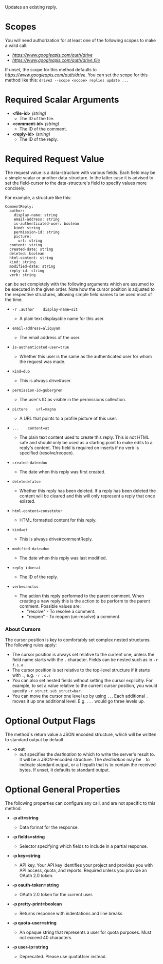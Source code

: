 Updates an existing reply.
# Scopes

You will need authorization for at least one of the following scopes to make a valid call:

* *https://www.googleapis.com/auth/drive*
* *https://www.googleapis.com/auth/drive.file*

If unset, the scope for this method defaults to *https://www.googleapis.com/auth/drive*.
You can set the scope for this method like this: `drive2 --scope <scope> replies update ...`
# Required Scalar Arguments
* **&lt;file-id&gt;** *(string)*
    - The ID of the file.
* **&lt;comment-id&gt;** *(string)*
    - The ID of the comment.
* **&lt;reply-id&gt;** *(string)*
    - The ID of the reply.
# Required Request Value

The request value is a data-structure with various fields. Each field may be a simple scalar or another data-structure.
In the latter case it is advised to set the field-cursor to the data-structure's field to specify values more concisely.

For example, a structure like this:
```
CommentReply:
  author:
    display-name: string
    email-address: string
    is-authenticated-user: boolean
    kind: string
    permission-id: string
    picture:
      url: string
  content: string
  created-date: string
  deleted: boolean
  html-content: string
  kind: string
  modified-date: string
  reply-id: string
  verb: string

```

can be set completely with the following arguments which are assumed to be executed in the given order. Note how the cursor position is adjusted to the respective structures, allowing simple field names to be used most of the time.

* `-r .author    display-name=sit`
    - A plain text displayable name for this user.
* `email-address=aliquyam`
    - The email address of the user.
* `is-authenticated-user=true`
    - Whether this user is the same as the authenticated user for whom the request was made.
* `kind=duo`
    - This is always drive#user.
* `permission-id=gubergren`
    - The user&#39;s ID as visible in the permissions collection.
* `picture    url=magna`
    - A URL that points to a profile picture of this user.


* `...    content=at`
    - The plain text content used to create this reply. This is not HTML safe and should only be used as a starting point to make edits to a reply&#39;s content. This field is required on inserts if no verb is specified (resolve/reopen).
* `created-date=duo`
    - The date when this reply was first created.
* `deleted=false`
    - Whether this reply has been deleted. If a reply has been deleted the content will be cleared and this will only represent a reply that once existed.
* `html-content=consetetur`
    - HTML formatted content for this reply.
* `kind=et`
    - This is always drive#commentReply.
* `modified-date=duo`
    - The date when this reply was last modified.
* `reply-id=erat`
    - The ID of the reply.
* `verb=sanctus`
    - The action this reply performed to the parent comment. When creating a new reply this is the action to be perform to the parent comment. Possible values are:  
        - &#34;resolve&#34; - To resolve a comment. 
        - &#34;reopen&#34; - To reopen (un-resolve) a comment.


### About Cursors

The cursor position is key to comfortably set complex nested structures. The following rules apply:

* The cursor position is always set relative to the current one, unless the field name starts with the `.` character. Fields can be nested such as in `-r f.s.o` .
* The cursor position is set relative to the top-level structure if it starts with `.`, e.g. `-r .s.s`
* You can also set nested fields without setting the cursor explicitly. For example, to set a value relative to the current cursor position, you would specify `-r struct.sub_struct=bar`.
* You can move the cursor one level up by using `..`. Each additional `.` moves it up one additional level. E.g. `...` would go three levels up.


# Optional Output Flags

The method's return value a JSON encoded structure, which will be written to standard output by default.

* **-o out**
    - *out* specifies the *destination* to which to write the server's result to.
      It will be a JSON-encoded structure.
      The *destination* may be `-` to indicate standard output, or a filepath that is to contain the received bytes.
      If unset, it defaults to standard output.
# Optional General Properties

The following properties can configure any call, and are not specific to this method.

* **-p alt=string**
    - Data format for the response.

* **-p fields=string**
    - Selector specifying which fields to include in a partial response.

* **-p key=string**
    - API key. Your API key identifies your project and provides you with API access, quota, and reports. Required unless you provide an OAuth 2.0 token.

* **-p oauth-token=string**
    - OAuth 2.0 token for the current user.

* **-p pretty-print=boolean**
    - Returns response with indentations and line breaks.

* **-p quota-user=string**
    - An opaque string that represents a user for quota purposes. Must not exceed 40 characters.

* **-p user-ip=string**
    - Deprecated. Please use quotaUser instead.
